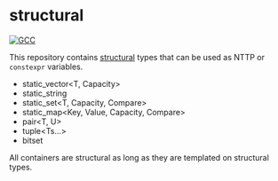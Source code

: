 # structural

[![GCC](https://github.com/jan-moeller/structural/actions/workflows/gcc.yml/badge.svg)](https://github.com/jan-moeller/structural/actions/workflows/gcc.yml)

This repository contains [structural](https://en.cppreference.com/w/cpp/language/template_parameters) types that can be
used as NTTP or `constexpr` variables.

- static_vector<T, Capacity>
- static_string<Capacity>
- static_set<T, Capacity, Compare>
- static_map<Key, Value, Capacity, Compare>
- pair<T, U>
- tuple<Ts...>
- bitset

All containers are structural as long as they are templated on structural types.
